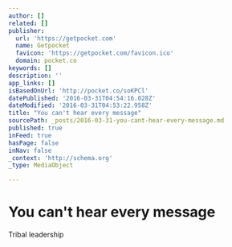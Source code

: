 ```yaml
---
author: []
related: []
publisher:
  url: 'https://getpocket.com'
  name: Getpocket
  favicon: 'https://getpocket.com/favicon.ico'
  domain: pocket.co
keywords: []
description: ''
app_links: []
isBasedOnUrl: 'http://pocket.co/soKPCl'
datePublished: '2016-03-31T04:54:16.028Z'
dateModified: '2016-03-31T04:53:22.958Z'
title: "You can't hear every message"
sourcePath: _posts/2016-03-31-you-cant-hear-every-message.md
published: true
inFeed: true
hasPage: false
inNav: false
_context: 'http://schema.org'
_type: MediaObject

---
```

# You can't hear every message

<article style=""></article>

Tribal leadership